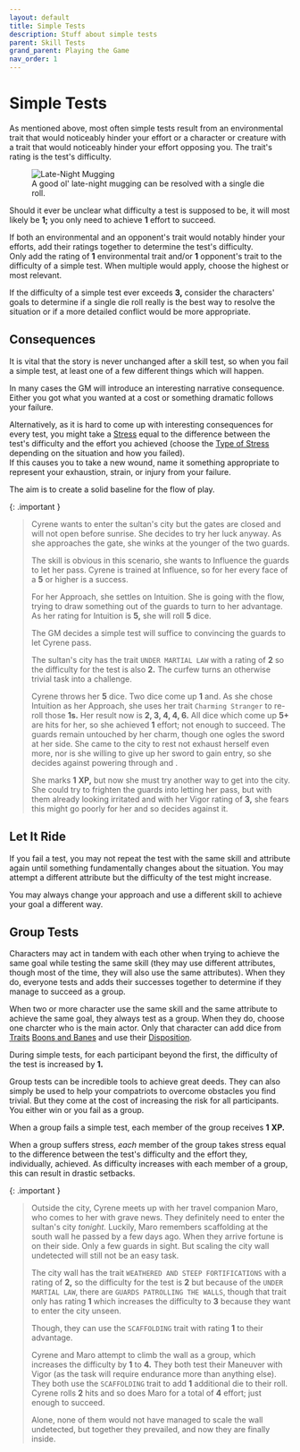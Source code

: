 ```yaml
---
layout: default
title: Simple Tests
description: Stuff about simple tests
parent: Skill Tests
grand_parent: Playing the Game
nav_order: 1
---
```


# Simple Tests

As mentioned above, most often simple tests result from an environmental trait that would noticeably hinder your effort or a character or creature with a trait that would noticeably hinder your effort opposing you. The trait's rating is the test's difficulty.

<figure>
  <img src="https://64.media.tumblr.com/b3f979912d36f99ba5b7be80c1707c14/tumblr_oq2608N2Bs1ro2bqto1_1280.jpg" alt="Late-Night Mugging">
  <figcaption>A good ol' late-night mugging can be resolved with a single die roll.</figcaption>
</figure>

Should it ever be unclear what difficulty a test is supposed to be, it will most likely be **1;** you only need to achieve **1** effort to succeed.

If both an environmental and an opponent's trait would notably hinder your efforts, add their ratings together to determine the test's difficulty.  
Only add the rating of **1** environmental trait and/or **1** opponent's trait to the difficulty of a simple test. When multiple would apply, choose the highest or most relevant.

If the difficulty of a simple test ever exceeds **3,** consider the characters' goals to determine if a single die roll really is the best way to resolve the situation or if a more detailed conflict would be more appropriate.


## Consequences

It is vital that the story is never unchanged after a skill test, so when you fail a simple test, at least one of a few different things which will happen.

In many cases the GM will introduce an interesting narrative consequence. Either you got what you wanted at a cost or something dramatic follows your failure.

Alternatively, as it is hard to come up with interesting consequences for every test, you might take a [Stress](../../characters/wounds#stress) equal to the difference between the test's difficulty and the effort you achieved (choose the [Type of Stress](../../characters#wounds#wound-types) depending on the situation and how you failed).  
If this causes you to take a new wound, name it something appropriate to represent your exhaustion, strain, or injury from your failure.

The aim is to create a solid baseline for the flow of play.

{: .important }
> Cyrene wants to enter the sultan's city but the gates are closed and will not open before sunrise. She decides to try her luck anyway. As she approaches the gate, she winks at the younger of the two guards.
>
> The skill is obvious in this scenario, she wants to Influence the guards to let her pass. Cyrene is trained at Influence, so for her every face of a **5** or higher is a success.
>
> For her Approach, she settles on Intuition. She is going with the flow, trying to draw something out of the guards to turn to her advantage. As her rating for Intuition is **5,** she will roll **5** dice.
>
> The GM decides a simple test will suffice to convincing the guards to let Cyrene pass.
>
> The sultan's city has the trait `UNDER MARTIAL LAW` with a rating of **2** so the difficulty for the test is also **2.** The curfew turns an otherwise trivial task into a challenge.
>
> Cyrene throws her **5** dice. Two dice come up **1** and. As she chose Intuition as her Approach, she uses her trait `Charming Stranger` to re-roll those **1s.** Her result now is **2, 3, 4, 4, 6.** All dice which come up **5+** are hits for her, so she achieved **1** effort; not enough to succeed. The guards remain untouched by her charm, though one ogles the sword at her side. She came to the city to rest not exhaust herself even more, nor is she willing to give up her sword to gain entry, so she decides against powering through and .
>
> She marks **1** **XP,** but now she must try another way to get into the city. She could try to frighten the guards into letting her pass, but with them already looking irritated and with her Vigor rating of **3,** she fears this might go poorly for her and so decides against it.


## Let It Ride

If you fail a test, you may not repeat the test with the same skill and attribute again until something fundamentally changes about the situation. You may attempt a different attribute but the difficulty of the test might increase.

You may always change your approach and use a different skill to achieve your goal a different way.


## Group Tests

Characters may act in tandem with each other when trying to achieve the same goal while testing the same skill (they may use different attributes, though most of the time, they will also use the same attributes). When they do, everyone tests and adds their successes together to determine if they manage to succeed as a group.

When two or more character use the same skill and the same attribute to achieve the same goal, they always test as a group. When they do, choose one charcter who is the main actor. Only that character can add dice from [Traits](../../characters/traits) [Boons and Banes](../boons-&-banes) and use their [Disposition](../../characters/attributes#disposition).

During simple tests, for each participant beyond the first, the difficulty of the test is increased by **1.**

Group tests can be incredible tools to achieve great deeds. They can also simply be used to help your compatriots to overcome obstacles you find trivial. But they come at the cost of increasing the risk for all participants. You either win or you fail as a group.

When a group fails a simple test, each member of the group receives **1** **XP.**

When a group suffers stress, _each_ member of the group takes stress equal to the difference between the test's difficulty and the effort they, individually, achieved. As difficulty increases with each member of a group, this can result in drastic setbacks.

{: .important }
> Outside the city, Cyrene meets up with her travel companion Maro, who comes to her with grave news. They definitely need to enter the sultan's city _tonight._ Luckily, Maro remembers scaffolding at the south wall he passed by a few days ago. When they arrive fortune is on their side. Only a few guards in sight. But scaling the city wall undetected will still not be an easy task.
>
> The city wall has the trait `WEATHERED AND STEEP FORTIFICATIONS` with a rating of **2,** so the difficulty for the test is **2** but because of the `UNDER MARTIAL LAW`, there are `GUARDS PATROLLING THE WALLS`, though that trait only has rating **1** which increases the difficulty to **3** because they want to enter the city unseen.
>
> Though, they can use the `SCAFFOLDING` trait with rating **1** to their advantage.
> 
> Cyrene and Maro attempt to climb the wall as a group, which increases the difficulty by **1** to **4.** They both test their Maneuver with Vigor (as the task will require endurance more than anything else). They both use the `SCAFFOLDING` trait to add **1** additional die to their roll. Cyrene rolls **2** hits and so does Maro for a total of **4** effort; just enough to succeed.
> 
> Alone, none of them would not have managed to scale the wall undetected, but together they prevailed, and now they are finally inside.
